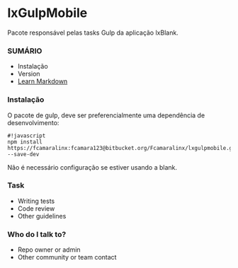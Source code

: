 # lxGulpMobile #

Pacote responsável pelas tasks Gulp da aplicação lxBlank.

### SUMÁRIO ###

* Instalação
* Version
* [Learn Markdown](https://bitbucket.org/tutorials/markdowndemo)

### Instalação ###

O pacote de gulp, deve ser preferencialmente uma dependência de desenvolvimento:
```
#!javascript
npm install https://fcamaralinx:fcamara123@bitbucket.org/Fcamaralinx/lxgulpmobile.git --save-dev
```

Não é necessário configuração se estiver usando a blank.

### Task ###

* Writing tests
* Code review
* Other guidelines

### Who do I talk to? ###

* Repo owner or admin
* Other community or team contact